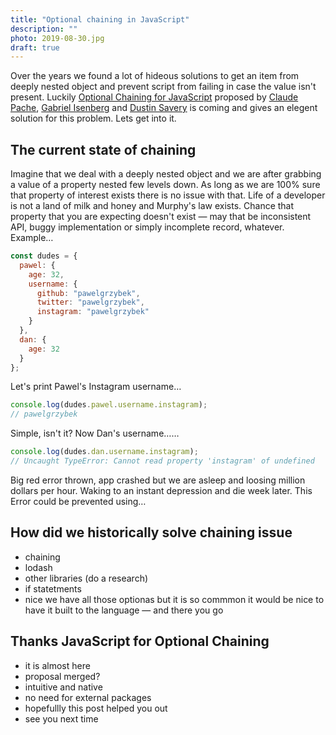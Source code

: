 ```yaml
---
title: "Optional chaining in JavaScript"
description: ""
photo: 2019-08-30.jpg
draft: true
---
```


Over the years we found a lot of hideous solutions to get an item from deeply nested object and prevent script from failing in case the value isn't present. Luckily [Optional Chaining for JavaScript](https://github.com/tc39/proposal-optional-chaining) proposed by [Claude Pache](https://github.com/claudepache), [Gabriel Isenberg](https://twitter.com/the_gisenberg) and [Dustin Savery](https://twitter.com/dustinsavery) is coming and gives an elegent solution for this problem. Lets get into it.

## The current state of chaining

Imagine that we deal with a deeply nested object and we are after grabbing a value of a property nested few levels down. As long as we are 100% sure that property of interest exists there is no issue with that. Life of a developer is not a land of milk and honey and Murphy's law exists. Chance that property that you are expecting doesn't exist — may that be inconsistent API, buggy implementation or simply incomplete record, whatever. Example…

```js
const dudes = {
  pawel: {
    age: 32,
    username: {
      github: "pawelgrzybek",
      twitter: "pawelgrzybek",
      instagram: "pawelgrzybek"
    }
  },
  dan: {
    age: 32
  }
};
```

Let's print Pawel's Instagram username…

```js
console.log(dudes.pawel.username.instagram);
// pawelgrzybek
```

Simple, isn't it? Now Dan's username……

```js
console.log(dudes.dan.username.instagram);
// Uncaught TypeError: Cannot read property 'instagram' of undefined
```

Big red error thrown, app crashed but we are asleep and loosing million dollars per hour. Waking to an instant depression and die week later. This Error could be prevented using…

###
###

## How did we historically solve chaining issue

- chaining
- lodash
- other libraries (do a research)
- if statetments
- nice we have all those optionas but it is so commmon it would be nice to have it built to the language — and there you go

## Thanks JavaScript for Optional Chaining

- it is almost here
- proposal merged?
- intuitive and native
- no need for external packages
- hopefullly this post helped you out
- see you next time
